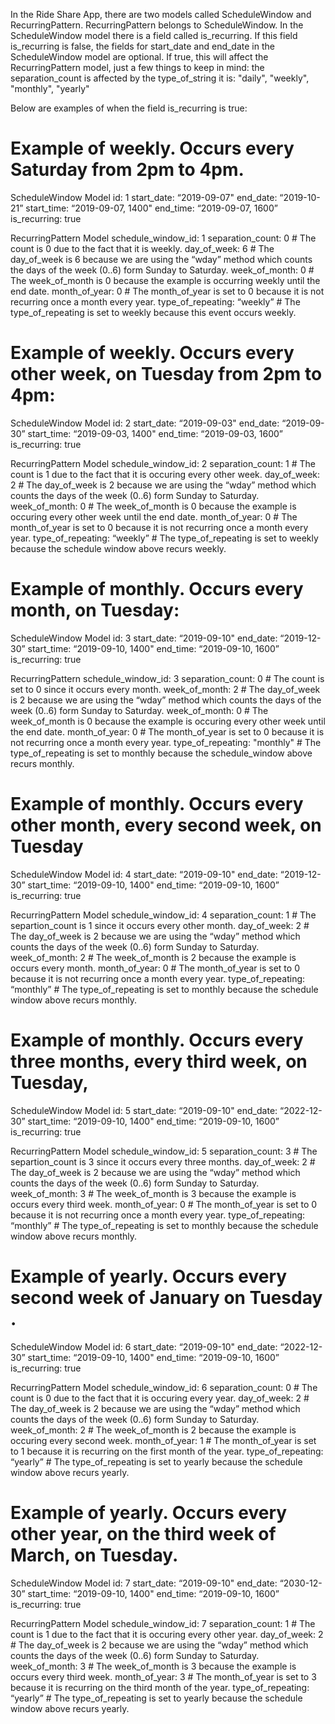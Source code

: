 In the Ride Share App, there are two models called ScheduleWindow and RecurringPattern.
RecurringPattern belongs to ScheduleWindow.
In the ScheduleWindow model there is a field called is_recurring.
If this field is_recurring is false, the fields for start_date and end_date in the ScheduleWindow model are optional.
If true, this will affect the RecurringPattern model, just a few things to keep in mind:
the separation_count is affected by the type_of_string it is: "daily", "weekly", "monthly", "yearly"


Below are examples of when the field is_recurring is true:


# Example of weekly. Occurs every Saturday from 2pm to 4pm.

ScheduleWindow Model
id: 1
start_date: “2019-09-07"
end_date: “2019-10-21”
start_time: “2019-09-07, 1400"
end_time: “2019-09-07, 1600”
is_recurring: true


RecurringPattern Model
schedule_window_id: 1
separation_count: 0  # The count is 0 due to the fact that it is weekly. 
day_of_week: 6 # The day_of_week is 6 because we are using the “wday” method which counts the days of the week (0..6) form Sunday to Saturday.
week_of_month: 0 # The week_of_month is 0 because the example is occurring weekly until the end date.
month_of_year: 0  # The month_of_year is set to 0 because it is not recurring once a month every year.
type_of_repeating: “weekly” # The type_of_repeating is set to weekly because this event occurs weekly. 

# Example of weekly. Occurs every other week, on Tuesday from 2pm to 4pm:

ScheduleWindow Model
id: 2
start_date: “2019-09-03"
end_date: “2019-09-30”
start_time: “2019-09-03, 1400"
end_time: “2019-09-03, 1600”
is_recurring: true

RecurringPattern Model
schedule_window_id: 2
separation_count: 1  # The count is 1 due to the fact that it is occuring every other week.
day_of_week: 2 # The day_of_week is 2 because we are using the “wday” method which counts the days of the week (0..6) form Sunday to Saturday.
week_of_month: 0 # The week_of_month is 0 because the example is occuring every other week until the end date.
month_of_year: 0  # The month_of_year is set to 0 because it is not recurring once a month every year.
type_of_repeating: “weekly” # The type_of_repeating is set to weekly because the schedule window above recurs weekly. 

# Example of monthly. Occurs every month, on Tuesday:

ScheduleWindow Model
id: 3
start_date: “2019-09-10"
end_date: “2019-12-30”
start_time: “2019-09-10, 1400"
end_time: “2019-09-10, 1600”
is_recurring: true

RecurringPattern
schedule_window_id: 3
separation_count: 0 # The count is set to 0 since it occurs every month.
week_of_month: 2 # The day_of_week is 2 because we are using the “wday” method which counts the days of the week (0..6) form Sunday to Saturday.
week_of_month: 0 # The week_of_month is 0 because the example is occuring every other week until the end date.
month_of_year: 0 # The month_of_year is set to 0 because it is not recurring once a month every year.
type_of_repeating: "monthly" # The type_of_repeating is set to monthly because the schedule_window above recurs monthly.


# Example of monthly. Occurs every other month, every second week, on Tuesday

ScheduleWindow Model
id: 4
start_date: “2019-09-10"
end_date: “2019-12-30”
start_time: “2019-09-10, 1400"
end_time: “2019-09-10, 1600”
is_recurring: true

RecurringPattern Model
schedule_window_id: 4
separation_count: 1  # The separtion_count is 1 since it occurs every other month.
day_of_week: 2 # The day_of_week is 2 because we are using the “wday” method which counts the days of the week (0..6) form Sunday to Saturday.
week_of_month: 2 # The week_of_month is 2 because the example is occurs every month.
month_of_year: 0  # The month_of_year is set to 0 because it is not recurring once a month every year.
type_of_repeating: “monthly” # The type_of_repeating is set to monthly because the schedule window above recurs monthly. 

# Example of monthly. Occurs every three months, every third week, on Tuesday,

ScheduleWindow Model
id: 5
start_date: “2019-09-10"
end_date: “2022-12-30”
start_time: “2019-09-10, 1400"
end_time: “2019-09-10, 1600”
is_recurring: true

RecurringPattern Model
schedule_window_id: 5
separation_count: 3  # The separtion_count is 3 since it occurs every three months.
day_of_week: 2 # The day_of_week is 2 because we are using the “wday” method which counts the days of the week (0..6) form Sunday to Saturday.
week_of_month: 3 # The week_of_month is 3 because the example is occurs every third week.
month_of_year: 0  # The month_of_year is set to 0 because it is not recurring once a month every year.
type_of_repeating: “monthly” # The type_of_repeating is set to monthly because the schedule window above recurs monthly. 

# Example of yearly. Occurs every second week of January on Tuesday .

ScheduleWindow Model
id: 6
start_date: “2019-09-10"
end_date: “2022-12-30”
start_time: “2019-09-10, 1400"
end_time: “2019-09-10, 1600”
is_recurring: true

RecurringPattern Model
schedule_window_id: 6
separation_count: 0  # The count is 0 due to the fact that it is occuring every year.
day_of_week: 2 # The day_of_week is 2 because we are using the “wday” method which counts the days of the week (0..6) form Sunday to Saturday.
week_of_month: 2 # The week_of_month is 2 because the example is occuring every second week.
month_of_year: 1  # The month_of_year is set to 1 because it is recurring on the first month of the year.
type_of_repeating: “yearly” # The type_of_repeating is set to yearly because the schedule window above recurs yearly. 

# Example of yearly. Occurs every other year, on the third week of March, on Tuesday.

ScheduleWindow Model
id: 7
start_date: “2019-09-10"
end_date: “2030-12-30”
start_time: “2019-09-10, 1400"
end_time: “2019-09-10, 1600”
is_recurring: true

RecurringPattern Model
schedule_window_id: 7
separation_count: 1  # The count is 1 due to the fact that it is occuring every other year.
day_of_week: 2 # The day_of_week is 2 because we are using the “wday” method which counts the days of the week (0..6) form Sunday to Saturday.
week_of_month: 3 # The week_of_month is 3 because the example is occurs every third week.
month_of_year: 3  # The month_of_year is set to 3 because it is recurring on the third month of the year.
type_of_repeating: “yearly” # The type_of_repeating is set to yearly because the schedule window above recurs yearly. 

